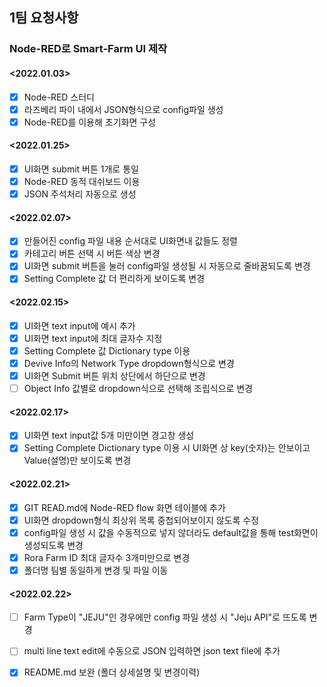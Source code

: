 ## 1팀 요청사항

### Node-RED로 Smart-Farm UI 제작

#### <2022.01.03>
- [X] Node-RED 스터디
- [X] 라즈베리 파이 내에서 JSON형식으로 config파일 생성
- [X] Node-RED를 이용해 초기화면 구성

#### <2022.01.25>
- [X] UI화면 submit 버튼 1개로 통일 
- [X] Node-RED 동적 대쉬보드 이용
- [X] JSON 주석처리 자동으로 생성

#### <2022.02.07>
- [X] 만들어진 config 파일 내용 순서대로 UI화면내 값들도 정렬
- [X] 카테고리 버튼 선택 시 버튼 색상 변경
- [X] UI화면 submit 버튼을 눌러 config파일 생성될 시 자동으로 줄바꿈되도록 변경
- [X] Setting Complete 값 더 편리하게 보이도록 변경

#### <2022.02.15>
- [X] UI화면 text input에 예시 추가
- [X] UI화면 text input에 최대 글자수 지정 
- [X] Setting Complete 값 Dictionary type 이용
- [X] Devive Info의 Network Type dropdown형식으로 변경
- [X] UI화면 Submit 버튼 위치 상단에서 하단으로 변경
- [ ] Object Info 값별로 dropdown식으로 선택해 조립식으로 변경 

#### <2022.02.17>
- [X] UI화면 text input값 5개 미만이면 경고창 생성 
- [X] Setting Complete Dictionary type 이용 시 UI화면 상 key(숫자)는 안보이고 Value(설명)만 보이도록 변경

#### <2022.02.21>
- [X] GIT READ.md에 Node-RED flow 화면 테이블에 추가
- [X] UI화면 dropdown형식 최상위 목록 중첩되어보이지 않도록 수정
- [X] config파일 생성 시 값을 수동적으로 넣지 않더라도 default값을 통해 test화면이 생성되도록 변경
- [X] Rora Farm ID 최대 글자수 3개미만으로 변경
- [X] 폴더명 팀별 동일하게 변경 및 파일 이동

#### <2022.02.22>
- [ ] Farm Type이 "JEJU"인 경우에만 config 파일 생성 시 "Jeju API"로 뜨도록 변경
- [ ] multi line text edit에 수동으로 JSON 입력하면 json text file에 추가
- [X] README.md 보완 (폴더 상세설명 및 변경이력)


